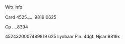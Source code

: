 Wrx info

Card 4525.。。9819
0625


Cp    ....8394


4524320007489819
625
Lyobaar
Pin. 4dgt. Njsar
9819x





